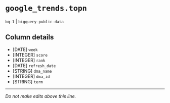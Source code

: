 # `google_trends.topn`
`bq-1` | `bigquery-public-data`

## Column details
* [DATE]      `week`
* [INTEGER]   `score`
* [INTEGER]   `rank`
* [DATE]      `refresh_date`
* [STRING]    `dma_name`
* [INTEGER]   `dma_id`
* [STRING]    `term`

-------------------------------------------------------------------------------
*Do not make edits above this line.*
